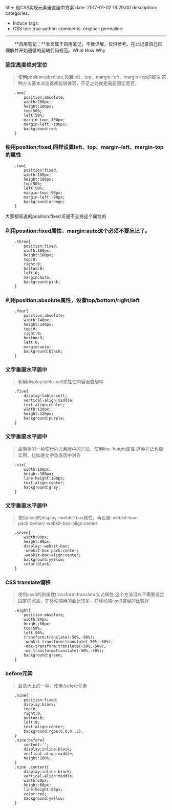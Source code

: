﻿title: 用CSS实现元素垂直居中方案
date: 2017-01-02 18:29:00
description:
categories:
- Induce
tags:
- CSS
toc: true
author:
comments:
original:
permalink:
---

　　**自用笔记：**本文属于自用笔记，不做详解，仅供参考。在此记录自己已理解并开始遵循的前端代码规范。What How Why
<!-- more -->


### 固定高度绝对定位
>使用position:absolute,设置left、top、margin-left、margin-top的属性
这种方法基本浏览器都能够兼容，不足之处就是需要固定宽高。

```
	.one{
		position:absolute;
		width:200px;
		height:200px;
		top:50%;
		left:50%;
		margin-top:-100px;
		margin-left:-100px;
		background:red; 
	}
```

<!-- <div class="one">one</div> -->
<style type="text/css">
	.one{
		position:absolute;
		width:200px;
		height:200px;
		top:50%;
		left:50%;
		margin-top:-100px;
		margin-left:-100px;
		background:red; 
	}
</style>

### 使用position:fixed,同样设置left、top、margin-left、margin-top的属性
```
	.two{
		position:fixed;
		width:180px;
		height:180px;
		top:50%;
		left:50%;
		margin-top:-90px;
		margin-left:-90px;
		background:orange;
	}
```
大家都知道的position:fixed,IE是不支持这个属性的


<!-- <div class="two">two</div> -->
<style type="text/css">
	.two{
		position:fixed;
		width:180px;
		height:180px;
		top:50%;
		left:50%;
		margin-top:-90px;
		margin-left:-90px;
		background:orange;
	}
</style>
### 利用position:fixed属性，margin:auto这个必须不要忘记了。
```
	.three{
		position:fixed;
		width:160px;
		height:160px;
		top:0;
		right:0;
		bottom:0;
		left:0;
		margin:auto;
		background:pink;
	}
```
<!-- <div class="three">three</div> -->
<style type="text/css">
	.three{
		position:fixed;
		width:160px;
		height:160px;
		top:0;
		right:0;
		bottom:0;
		left:0;
		margin:auto;
		background:pink;
	}
</style>
### 利用position:absolute属性，设置top/bottom/right/left
```
	.four{
		position:absolute;
		width:140px;
		height:140px;
		top:0;
		right:0;
		bottom:0;
		left:0;
		margin:auto;
		background:black;
	}
```
<!-- <div class="four">four</div> -->
<style type="text/css">
	.four{
		position:absolute;
		width:140px;
		height:140px;
		top:0;
		right:0;
		bottom:0;
		left:0;
		margin:auto;
		background:black;
	}
</style>
### 文字垂直水平居中
>利用display:table-cell属性使内容垂直居中

```
	.five{
		display:table-cell;
		vertical-align:middle;
		text-align:center;
		width:120px;
		height:120px;
		background:purple;
	}
```

<!-- <div class="five">five</div> -->
<style type="text/css">
	.five{
		display:table-cell;
		vertical-align:middle;
		text-align:center;
		width:120px;
		height:120px;
		background:purple;
	}
</style>
### 文字垂直水平居中
>最简单的一种使行内元素居中的方法，使用line-height属性
这种方法也很实用，比如使文字垂直居中对齐

```
	.six{
		width:100px;
		height:100px;
		line-height:100px;
		text-align:center;
		background:gray;
	}
```

<!-- <div class="six">six</div> -->
<style type="text/css">
	.six{
		width:100px;
		height:100px;
		line-height:100px;
		text-align:center;
		background:gray;
	}
</style>
### 文字垂直水平居中
>使用css3的display:-webkit-box属性，再设置-webkit-box-pack:center/-webkit-box-align:center

```
	.seven{
		width:90px;
		height:90px;
		display:-webkit-box;
		-webkit-box-pack:center;
		-webkit-box-align:center;
		background:yellow;
		color:black;
	}
```
<!-- <div class="seven">seven</div> -->
<style type="text/css">
	.seven{
		width:90px;
		height:90px;
		display:-webkit-box;
		-webkit-box-pack:center;
		-webkit-box-align:center;
		background:yellow;
		color:black;
	}
</style>
### CSS translate偏移
>使用css3的新属性transform:translate(x,y)属性
这个方法可以不需要设定固定的宽高，在移动端用的会比较多，在移动端css3兼容的比较好

```
	.eight{
		position:absolute;
		width:80px;
		height:80px;
		top:50%;
		left:50%;
		transform:translate(-50%,-50%);
		-webkit-transform:translate(-50%,-50%);
		-moz-transform:translate(-50%,-50%);
		-ms-transform:translate(-50%,-50%);
		background:green;
	}
```
<!-- <div class="eight">eight</div> -->
<style type="text/css">
	.eight{
		position:absolute;
		width:80px;
		height:80px;
		top:50%;
		left:50%;
		transform:translate(-50%,-50%);
		-webkit-transform:translate(-50%,-50%);
		-moz-transform:translate(-50%,-50%);
		-ms-transform:translate(-50%,-50%);
		background:green;
	}
</style>
### before元素
>最高大上的一种，使用:before元素

```
	.nine{
		position:fixed;
		display:block;
		top:0;
		right:0;
		bottom:0;
		left:0;
		text-align:center;
		background:rgba(0,0,0,.5);
	}
	.nine:before{
		content:'';
		display:inline-block;
		vertical-align:middle;
		height:100%;
	}
	.nine .content{
		display:inline-block;
		vertical-align:middle;
		width:60px;
		height:60px;
		line-height:60px;
		color:red;
		background:yellow;
	}
```

<!-- <div class="nine"><div class="content">nine</div></div> -->
<style type="text/css">
	.nine{
		position:fixed;
		display:block;
		top:0;
		right:0;
		bottom:0;
		left:0;
		text-align:center;
		background:rgba(0,0,0,.1);
	}
	.nine:before{
		content:'';
		display:inline-block;
		vertical-align:middle;
		height:100%;
	}
	.nine .content{
		display:inline-block;
		vertical-align:middle;
		width:60px;
		height:60px;
		line-height:60px;
		color:red;
		background:yellow;
	}
</style>